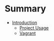 # Summary

* [Introduction](README.md)
   * [Project Usage](gitbook/project_usage.md)
   * [Vagrant](gitbook/vagrant.md)

